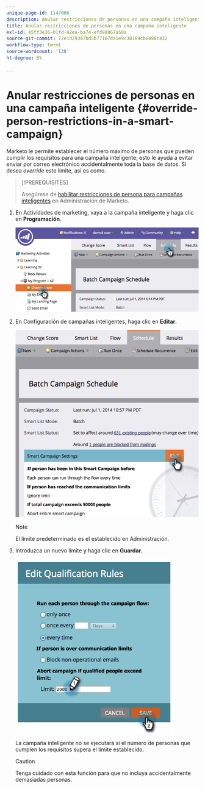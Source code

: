 ```yaml
---
unique-page-id: 1147066
description: Anular restricciones de personas en una campaña inteligente - Documentos de Marketo - Documentación del producto
title: Anular restricciones de personas en una campaña inteligente
exl-id: 45ff3e36-01fd-42ea-ba74-efd98867a58a
source-git-commit: 72e1d29347bd5b77107da1e9c30169cb6490c432
workflow-type: tm+mt
source-wordcount: '138'
ht-degree: 0%

---
```


# Anular restricciones de personas en una campaña inteligente {#override-person-restrictions-in-a-smart-campaign}

Marketo le permite establecer el número máximo de personas que pueden cumplir los requisitos para una campaña inteligente; esto le ayuda a evitar enviar por correo electrónico accidentalmente toda la base de datos. Si desea _override_ este límite, así es como.

>[!PREREQUISITES]
>
>Asegúrese de [habilitar restricciones de persona para campañas inteligentes](/help/marketo/product-docs/administration/email-setup/enable-person-restrictions-for-smart-campaigns.md) en Administración de Marketo.

1. En Actividades de marketing, vaya a la campaña inteligente y haga clic en **Programación**.

   ![](assets/one.png)

1. En Configuración de campañas inteligentes, haga clic en **Editar**.

   ![](assets/two.png)

   >[!NOTE]
   >
   >El límite predeterminado es el establecido en Administración.

1. Introduzca un nuevo límite y haga clic en **Guardar.**

   ![](assets/three.png)

   La campaña inteligente no se ejecutará si el número de personas que cumplen los requisitos supera el límite establecido.

   >[!CAUTION]
   >
   >Tenga cuidado con esta función para que no incluya accidentalmente demasiadas personas.
